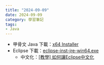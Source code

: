 ```yaml
---
title: "2024-09-09"
date: 2024-09-09
category: 學習筆記
tags:
- Java
---
```


- 甲骨文 Java 下載：[x64 Installer](https://download.oracle.com/java/22/latest/jdk-22_windows-x64_bin.exe)
- Eclipse 下載：[eclipse-inst-jre-win64.exe](https://mirror.kakao.com/eclipse/oomph/epp/2024-06/R/eclipse-inst-jre-win64.exe)
  - 中文化：[[教學] 如何讓Eclipse中文化](https://xenby.com/b/99-%E6%95%99%E5%AD%B8-%E5%A6%82%E4%BD%95%E8%AE%93eclipse%E4%B8%AD%E6%96%87%E5%8C%96)